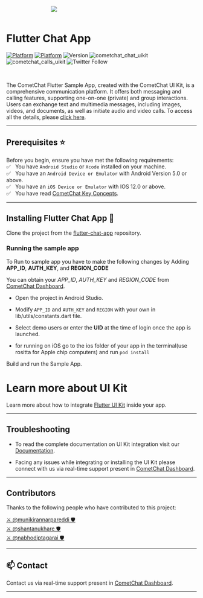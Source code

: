 <div style="width:100%">
	<div style="width:50%; display:inline-block">
		<p align="center">
         <img align="center" src="https://avatars2.githubusercontent.com/u/45484907?s=200&v=4"/>
		</p>
	</div>
</div>

# Flutter Chat App

[![Platform](https://img.shields.io/badge/Platform-Flutter-violet.svg)](#)
[![Platform](https://img.shields.io/badge/Language-dart-blue.svg)](#)
![Version](https://shields.io/badge/version-1.0.4-orange)
![cometchat_chat_uikit](https://shields.io/badge/cometchat_chat_uikit-4.1.0-blueviolet)
![cometchat_calls_uikit](https://shields.io/badge/cometchat_calls_uikit-4.1.0-mint)
![Twitter Follow](https://img.shields.io/twitter/follow/cometchat?style=social)

<br>

The CometChat Flutter Sample App, created with the CometChat UI Kit, is a comprehensive communication platform. It offers both messaging and calling features, supporting one-on-one (private) and group interactions. Users can exchange text and multimedia messages, including images, videos, and documents, as well as initiate audio and video calls. To access all the details, please [click here](https://www.cometchat.com/docs/v4/flutter-uikit/overview).
<br/>
<hr/>

## Prerequisites :star:
Before you begin, ensure you have met the following requirements:<br/>
✅ &nbsp; You have `Android Studio` or  `Xcode` installed on your machine.<br/>
✅ &nbsp; You have an `Android Device or Emulator` with Android Version 5.0 or above.<br/>
✅ &nbsp; You have an `iOS Device or Emulator` with IOS 12.0 or above.<br/>
✅ &nbsp; You have read [CometChat Key Concepts](https://www.cometchat.com/docs/v4/flutter-uikit/key-concepts).<br/>

<hr/>

## Installing Flutter Chat App :wrench:

Clone the project from the [flutter-chat-app](https://github.com/cometchat-pro/flutter-chat-app) repository.


### Running the sample app

To Run to sample app you have to make the following changes by Adding **APP_ID**, **AUTH_KEY**, and  **REGION_CODE**

You can obtain your  *APP_ID*, *AUTH_KEY* and *REGION_CODE* from [CometChat Dashboard](https://app.cometchat.io/).

- Open the project in Android Studio.

- Modify `APP_ID` and `AUTH_KEY` and `REGION` with your own in lib/utils/constants.dart file.

-  Select demo users or enter the **UID** at the time of login once the app is launched.

- for running on iOS go to the ios folder of your app in the terminal(use rositta for Apple chip computers) and run `pod install`


Build and run the Sample App.
</hr>

# Learn more about UI Kit

Learn more about how to integrate [Flutter UI Kit](https://www.cometchat.com/docs/v4/flutter-uikit/integration#getting-started) inside your app.
<br/>
<hr/>

## Troubleshooting

- To read the complete documentation on UI Kit integration visit our [Documentation](https://www.cometchat.com/docs/v4/flutter-uikit/overview).

- Facing any issues while integrating or installing the UI Kit please connect with us via real-time support present in [CometChat Dashboard](https://app.cometchat.com/).

---


## Contributors

Thanks to the following people who have contributed to this project:

[⚔️ @munikirannarpareddi 🛡](https://github.com/munikiran-cometchat) <br>
[⚔️ @shantanukhare 🛡](https://github.com/Shantanu-CometChat) <br>
[⚔️ @nabhodiptagarai 🛡](https://github.com/nabhodiptagarai) <br>


---

## :mailbox: Contact

Contact us via real-time support present in [CometChat Dashboard](https://app.cometchat.com/).

---